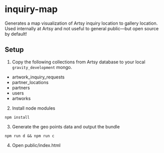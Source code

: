 # inquiry-map

Generates a map visualization of Artsy inquiry location to gallery location. Used internally at Artsy and not useful to general public—but open source by default!

## Setup

1. Copy the following collections from Artsy database to your local `gravity_development` mongo.

* artwork_inquiry_requests
* partner_locations
* partners
* users
* artworks

2. Install node modules

`npm install`

3. Generate the geo points data and output the bundle

`npm run d && npm run c`

4. Open public/index.html